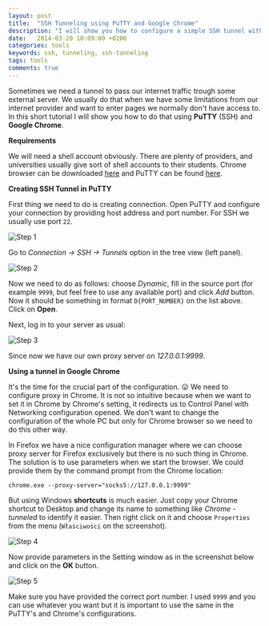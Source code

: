 ```yaml
---
layout: post
title:  "SSH Tunneling using PuTTY and Google Chrome"
description: "I will show you how to configure a simple SSH tunnel with PuTTY and Google Chrome"
date:   2014-03-20 10:09:00 +0200
categories: tools
keywords: ssh, tunneling, ssh-tunneling
tags: tools
comments: true
---
```


Sometimes we need a tunnel to pass our internet traffic trough some external server. We usually do that when we have some limitations from our internet provider and want to enter pages we normally don't have access to. In this short tutorial I will show you how to do that using **PuTTY** (SSH) and **Google Chrome**.

**Requirements**

We will need a shell account obviously. There are plenty of providers, and universities usually give sort of shell accounts to their students. Chrome browser can be downloaded [here](https://www.google.com/chrome/) and PuTTY can be found [here](https://www.putty.org/).

**Creating SSH Tunnel in PuTTY**

First thing we need to do is creating connection. Open PuTTY and configure your connection by providing host address and port number. For SSH we usually use port `22`.

![Step 1]({{site.url}}/assets/2014-03-20/tunnel-1.jpg)

Go to *Connection → SSH → Tunnels* option in the tree view (left panel).

![Step 2]({{site.url}}/assets/2014-03-20/tunnel-7.png)

Now we need to do as follows: choose *Dynamic*, fill in the source port (for example `9999`, but feel free to use any available port) and click *Add* button. Now it should be something in format `D{PORT_NUMBER}` on the list above. Click on **Open**.

Next, log in to your server as usual:

![Step 3]({{site.url}}/assets/2014-03-20/tunnel-8.png)

Since now we have our own proxy server on *127.0.0.1:9999*.

**Using a tunnel in Google Chrome**

It's the time for the crucial part of the configuration. 😛 We need to configure proxy in Chrome. It is not so intuitive because when we want to set it in Chrome by Chrome's setting, it redirects us to Control Panel with Networking configuration opened. We don't want to change the configuration of the whole PC but only for Chrome browser so we need to do this other way.

In Firefox we have a nice configuration manager where we can choose proxy server for Firefox exclusively but there is no such thing in Chrome. The solution is to use parameters when we start the browser. We could provide them by the command prompt from the Chrome location:

```
chrome.exe --proxy-server="socks5://127.0.0.1:9999"
```

But using Windows **shortcuts** is much easier. Just copy your Chrome shortcut to Desktop and change its name to something like *Chrome - tunneled* to identify it easier. Then right click on it and choose `Properties` from the menu  (`Właściwości` on the screenshot).

![Step 4]({{site.url}}/assets/2014-03-20/tunnel-5.png)

Now provide parameters in the Setting window as in the screenshot below and click on the **OK** button.

![Step 5]({{site.url}}/assets/2014-03-20/tunnel-6.png)

Make sure you have provided the correct port number. I used `9999` and you can use whatever you want but it is important to use the same in the PuTTY's and Chrome's configurations.
